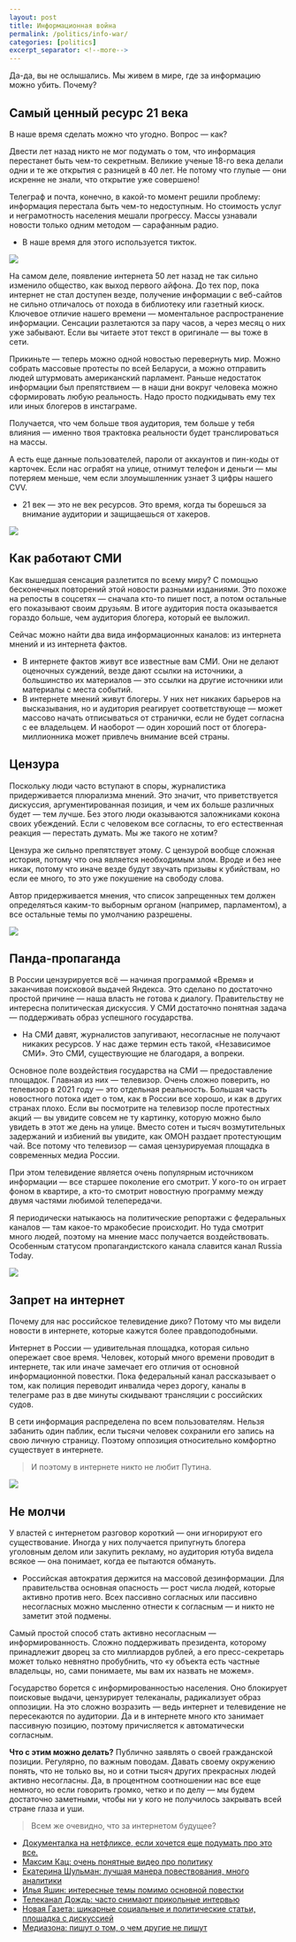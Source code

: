 ```yaml
---
layout: post
title: Информационная война
permalink: /politics/info-war/
categories: [politics]
excerpt_separator: <!--more-->
---
```


Да-да, вы не ослышались. Мы живем в мире, где за информацию можно убить. Почему?
<!--more-->

## Самый ценный ресурс 21 века

В наше время сделать можно что угодно. Вопрос — как?

Двести лет назад никто не мог подумать о том, что информация перестанет быть чем-то секретным. Великие ученые 18-го века делали одни и те же открытия с разницей в 40 лет. Не потому что глупые — они искренне не знали, что открытие уже совершено!

Телеграф и почта, конечно, в какой-то момент решили проблему: информация перестала быть чем-то недоступным. Но стоимость услуг и неграмотность населения мешали прогрессу. Массы узнавали новости только одним методом — сарафанным радио.

* В наше время для этого используется тикток.

![](/images/info-war-1.gif)

На самом деле, появление интернета 50 лет назад не так сильно изменило общество, как выход первого айфона. До тех пор, пока интернет не стал доступен везде, получение информации с веб-сайтов не сильно отличалось от похода в библиотеку или газетный киоск. Ключевое отличие нашего времени — моментальное распространение информации. Сенсации разлетаются за пару часов, а через месяц о них уже забывают. Если вы читаете этот текст в оригинале — вы тоже в сети.

Прикиньте — теперь можно одной новостью перевернуть мир. Можно собрать массовые протесты по всей Беларуси, а можно отправить людей штурмовать американский парламент. Раньше недостаток информации был препятствием — в наши дни вокруг человека можно сформировать любую реальность. Надо просто подкидывать ему тех или иных блогеров в инстаграме.

Получается, что чем больше твоя аудитория, тем больше у тебя влияния — именно твоя трактовка реальности будет транслироваться на массы.

А есть еще данные пользователей, пароли от аккаунтов и пин-коды от карточек. Если нас ограбят на улице, отнимут телефон и деньги — мы потеряем меньше, чем если злоумышленник узнает 3 цифры нашего CVV.

* 21 век — это не век ресурсов. Это время, когда ты борешься за внимание аудитории и защищаешься от хакеров.

![](/images/info-war-2.jpg)

## Как работают СМИ

Как вышедшая сенсация разлетится по всему миру? С помощью бесконечных повторений этой новости разными изданиями. Это похоже на репосты в соцсетях — сначала кто-то пишет пост, а потом остальные его показывают своим друзьям. В итоге аудитория поста оказывается гораздо больше, чем аудитория блогера, который ее выложил.

Сейчас можно найти два вида информационных каналов: из интернета мнений и из интернета фактов.

* В интернете фактов живут все известные вам СМИ. Они не делают оценочных суждений, везде дают ссылки на источники, а большинство их материалов — это ссылки на другие источники или материалы с места событий.
* В интернете мнений живут блогеры. У них нет никаких барьеров на высказывания, но и аудитория реагирует соответствующе — может массово начать отписываться от странички, если не будет согласна с ее владельцем. И наоборот — один хороший пост от блогера-миллионника может привлечь внимание всей страны.

## Цензура

Поскольку люди часто вступают в споры, журналистика придерживается плюрализма мнений. Это значит, что приветствуется дискуссия, аргументированная позиция, и чем их больше различных будет — тем лучше. Без этого люди оказываются заложниками кокона своих убеждений. Если с человеком все согласны, то его естественная реакция — перестать думать. Мы же такого не хотим?

Цензура же сильно препятствует этому. С цензурой вообще сложная история, потому что она является необходимым злом. Вроде и без нее никак, потому что иначе везде будут звучать призывы к убийствам, но если ее много, то это уже покушение на свободу слова.

Автор придерживается мнения, что список запрещенных тем должен определяться каким-то выборным органом (например, парламентом), а все остальные темы по умолчанию разрешены.

![](/images/info-war-3.jpg)

## Панда-пропаганда

В России цензурируется всё — начиная программой «Время» и заканчивая поисковой выдачей Яндекса. Это сделано по достаточно простой причине — наша власть не готова к диалогу. Правительству не интересна политическая дискуссия. У СМИ достаточно понятная задача — поддерживать образ успешного государства.

* На СМИ давят, журналистов запугивают, несогласные не получают никаких ресурсов. У нас даже термин есть такой, «Независимое СМИ». Это СМИ, существующие не благодаря, а вопреки.

Основное поле воздействия государства на СМИ — предоставление площадок. Главная из них — телевизор. Очень сложно поверить, но телевизор в 2021 году — это отдельная реальность. Большая часть новостного потока идет о том, как в России все хорошо, и как в других странах плохо. Если вы посмотрите на телевизор после протестных акций — вы увидите совсем не ту картинку, которую можно было увидеть в этот же день на улице. Вместо сотен и тысяч возмутительных задержаний и избиений вы увидите, как ОМОН раздает протестующим чай. Все потому что телевизор — самая цензурируемая площадка в современных медиа России.

При этом телевидение является очень популярным источником информации — все старшее поколение его смотрит. У кого-то он играет фоном в квартире, а кто-то смотрит новостную программу между двумя частями любимой телепередачи.

Я периодически натыкаюсь на политические репортажи с федеральных каналов — там какое-то мракобесие происходит. Но туда смотрит много людей, поэтому на мнение масс получается воздействовать. Особенным статусом пропагандистского канала славится канал Russia Today.

![](/images/info-war-4.jpg)

## Запрет на интернет

Почему для нас российское телевидение дико? Потому что мы видели новости в интернете, которые кажутся более правдоподобными.

Интернет­ в России — удивительная площадка, которая сильно опережает свое время. Человек, который много времени проводит в интернете, так или иначе замечает его отличия от основной информационной повестки. Пока федеральный канал рассказывает о том, как полиция переводит инвалида через дорогу, каналы в телеграме раз в две минуты скидывают трансляции с российских судов.

В сети информация распределена по всем пользователям. Нельзя забанить один паблик, если тысячи человек сохранили его запись на свою личную страницу. Поэтому оппозиция относительно комфортно существует в интернете. 

>И поэтому в интернете никто не любит Путина.

![](/images/info-war-5.jpg)

## Не молчи

У властей с интернетом разговор короткий — они игнорируют его существование. Иногда у них получается припугнуть блогера уголовным делом или закупить рекламу, но аудитория ютуба видела всякое — она понимает, когда ее пытаются обмануть.

* Российская автократия держится на массовой дезинформации. Для правительства основная опасность — рост числа людей, которые активно против него. Всех пассивно согласных или пассивно несогласных можно мысленно отнести к согласным — и никто не заметит этой подмены.

Самый простой способ стать активно несогласным — информированность. Сложно поддерживать президента, которому принадлежит дворец за сто миллиардов рублей, а его пресс-секретарь может только невнятно пробубнить, что «у объекта есть частные владельцы, но, сами понимаете, мы вам их назвать не можем».

Государство борется с информированностью населения. Оно блокирует поисковые выдачи, цензурирует телеканалы, радикализует образ оппозиции. На это сложно возразить — ведь интернет и телевидение не пересекаются по аудитории. Да и в интернете много кто занимает пассивную позицию, поэтому причисляется к автоматически согласным.

**Что с этим можно делать?** Публично заявлять о своей гражданской позиции. Регулярно, по важным поводам. Давать своему окружению понять, что не только вы, но и сотни тысяч других прекрасных людей активно несогласны. Да, в процентном соотношении нас все еще немного, но если говорить громко, четко и по делу — мы будем достаточно заметными, чтобы ни у кого не получилось закрывать всей стране глаза и уши.

> Всем же очевидно, что за интернетом будущее?

* [Документалка на нетфликсе, если хочется еще подумать про это все.](https://www.netflix.com/ru/title/81254224)
* [Максим Кац: очень понятные видео про политику](https://www.youtube.com/c/maxkatz1)
* [Екатерина Шульман: лучшая манера повествования, много аналитики](https://www.youtube.com/channel/UCL1rJ0ROIw9V1qFeIN0ZTZQ)
* [Илья Яшин: интересные темы помимо основной повестки](https://www.youtube.com/c/%D0%98%D0%BB%D1%8C%D1%8F%D0%AF%D1%88%D0%B8%D0%BD%D0%9A%D0%B0%D0%BD%D0%B4%D0%B8%D0%B4%D0%B0%D1%82%D0%B2%D0%BC%D1%8D%D1%80%D1%8B%D0%9C%D0%BE%D1%81%D0%BA%D0%B2%D1%8B)
* [Телеканал Дождь: часто снимают прикольные интервью](https://www.youtube.com/c/tvrain)
* [Новая Газета: шикарные социальные и политические статьи, площадка с дискуссией](https://novayagazeta.ru/)
* [Медиазона: пишут о том, о чем другие не пишут](https://zona.media/)